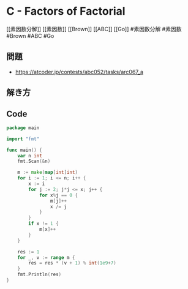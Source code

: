# C - Factors of Factorial
[[素因数分解]] [[素因数]] [[Brown]] [[ABC]] [[Go]]
#素因数分解 #素因数 #Brown #ABC #Go 

## 問題
- https://atcoder.jp/contests/abc052/tasks/arc067_a

## 解き方
## Code
```go
package main

import "fmt"

func main() {
	var n int
	fmt.Scan(&n)

	m := make(map[int]int)
	for i := 1; i <= n; i++ {
		x := i
		for j := 2; j*j <= x; j++ {
			for x%j == 0 {
				m[j]++
				x /= j
			}
		}
		if x != 1 {
			m[x]++
		}
	}

	res := 1
	for _, v := range m {
		res = res * (v + 1) % int(1e9+7)
	}
	fmt.Println(res)
}
```
